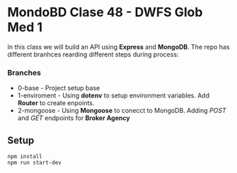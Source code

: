 # MondoBD Clase 48 - DWFS Glob Med 1

In this class we will build an API using **Express** and **MongoDB**. The repo has different branhces rearding
different steps during process:

### Branches

* 0-base - Project setup base
* 1-enviroment - Using **dotenv** to setup environment variables. Add **Router** to create enpoints.
* 2-mongoose - Using **Mongoose** to conecct to MongoDB. Adding *POST* and *GET* endpoints for **Broker Agency**

## Setup

```
npm install
npm run start-dev

```
